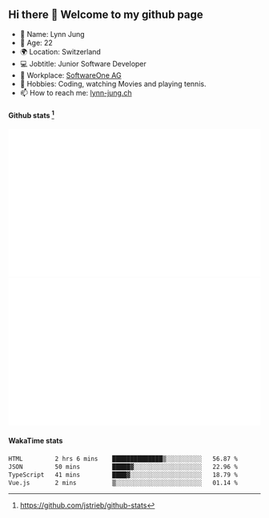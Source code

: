 ## Hi there 👋 Welcome to my github page

- 🧑 Name: Lynn Jung
- 🔞 Age: 22
- 🌍 Location: Switzerland
- 💻 Jobtitle: Junior Software Developer
- 🏢 Workplace: [SoftwareOne AG](https://www.softwareone.com/)
- 🎾 Hobbies: Coding, watching Movies and playing tennis.
- 📫 How to reach me: [lynn-jung.ch](https://lynn-jung.ch/)


#### Github stats [^1]
![](https://github.com/lynn-jung/github-stats/blob/master/generated/overview.svg)  ![](https://github.com/lynn-jung/github-stats/blob/master/generated/languages.svg)


#### WakaTime stats
<!--START_SECTION:waka-->
```text
HTML         2 hrs 6 mins    ██████████████▒░░░░░░░░░░   56.87 % 
JSON         50 mins         █████▓░░░░░░░░░░░░░░░░░░░   22.96 % 
TypeScript   41 mins         ████▓░░░░░░░░░░░░░░░░░░░░   18.79 % 
Vue.js       2 mins          ▒░░░░░░░░░░░░░░░░░░░░░░░░   01.14 % 
```
<!--END_SECTION:waka-->

[^1]: https://github.com/jstrieb/github-stats
